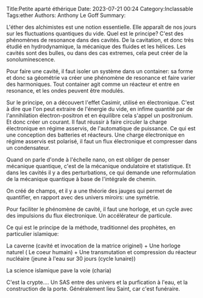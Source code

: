 ﻿Title:Petite aparté éthérique
Date: 2023-07-21 00:24
Category:Inclassable
Tags:ether
Authors: Anthony Le Goff
Summary:

L'éther des alchimistes est une notion essentielle. Elle apparaît de nos jours sur les fluctuations quantiques du vide. Quel est le principe? C'est des phénomènes de resonance dans des cavités. De la cavitation, et donc très étudié en hydrodynamique, la mécanique des fluides et les hélices. Les cavités sont des bulles, ou dans des cas extremes, cela peut créer de la sonoluminescence.  

Pour faire une cavité, il faut isoler un système dans un container: sa forme et donc sa géométrie va créer une phénomène de resonance et faire varier des harmoniques. Tout container agit comme un réacteur et entre en resonance, et les ondes peuvent être modulés.  

Sur le principe, on a découvert l'effet Casimir, utilisé en électronique. C'est à dire que l'on peut extraire de l'énergie du vide, en infime quantité par de l'annihilation électron-positron et en équilibre cela s'appel un positronium. Et donc créer un courant. Il faut réussir à faire circuler la charge électronique en régime asservis, de l'automatique de puissance. Ce qui est une conception des batteries et réacteurs. Une charge électronique en régime asservis est polarisé, il faut un flux électronique et compresser dans un condensateur.  

Quand on parle d'onde à l'échelle nano, on est obliger de penser mécanique quantique, c'est de la mécanique ondulatoire et statistique. Et dans les cavités il y a des perturbations, ce qui demande une reformulation de la mécanique quantique à base de l'intégrale de chemin.  

On créé de champs, et il y a une théorie des jauges qui permet de quantifier, en rapport avec des univers miroirs: une symétrie.  

Pour faciliter le phénomène de cavité, il faut une horloge, et un cycle avec des impulsions du flux électronique. Un accélérateur de particule.  

Ce qui est le principe de la méthode, traditionnel des prophètes, en particulier islamique:  

La caverne (cavité et invocation de la matrice originel) + Une horloge naturel ( Le coeur humain) + Une transmutation et compression du réacteur nucléaire (jeune à l'eau sur 30 jours (cycle lunaire))  

La science islamique pave la voie (charia)

C'est la crypte.... Un SAS entre des univers et la purfication à l'eau, et la construction de la porte. Généralement lieu Saint, car c'est funéraire.